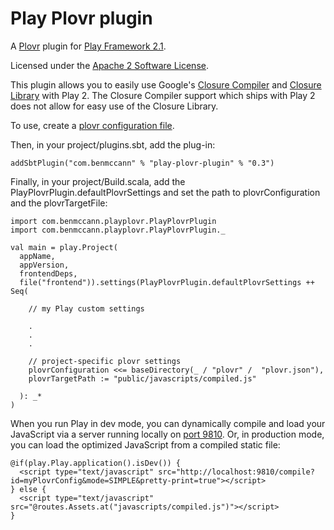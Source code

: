 Play Plovr plugin
=================

A [Plovr](http://plovr.com/) plugin for [Play Framework 2.1](https://github.com/playframework/Play20/).

Licensed under the [Apache 2 Software License](http://www.apache.org/licenses/LICENSE-2.0.html).

This plugin allows you to easily use Google's [Closure Compiler](https://developers.google.com/closure/compiler/) and [Closure Library](http://closure-library.googlecode.com/svn/docs/index.html) with Play 2. The Closure Compiler support which ships with Play 2 does not allow for easy use of the Closure Library.

To use, create a [plovr configuration file](http://plovr.com/docs.html).

Then, in your project/plugins.sbt, add the plug-in:

    addSbtPlugin("com.benmccann" % "play-plovr-plugin" % "0.3")

Finally, in your project/Build.scala, add the PlayPlovrPlugin.defaultPlovrSettings and set the path to plovrConfiguration and the plovrTargetFile:

    import com.benmccann.playplovr.PlayPlovrPlugin
    import com.benmccann.playplovr.PlayPlovrPlugin._
    
    val main = play.Project(
      appName,
      appVersion,
      frontendDeps,
      file("frontend")).settings(PlayPlovrPlugin.defaultPlovrSettings ++ Seq(
    
        // my Play custom settings
    
        .
        .
        .
    
        // project-specific plovr settings
        plovrConfiguration <<= baseDirectory(_ / "plovr" /  "plovr.json"),
        plovrTargetPath := "public/javascripts/compiled.js"
    
      ): _*
    )

When you run Play in dev mode, you can dynamically compile and load your JavaScript via a server running locally on [port 9810](http://localhost:9810). Or, in production mode, you can load the optimized JavaScript from a compiled static file:

    @if(play.Play.application().isDev()) {
      <script type="text/javascript" src="http://localhost:9810/compile?id=myPlovrConfig&mode=SIMPLE&pretty-print=true"></script>
    } else {
      <script type="text/javascript" src="@routes.Assets.at("javascripts/compiled.js")"></script>
    }
